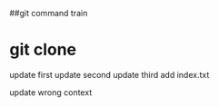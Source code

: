##git command train
# git clone 
update first
update second
update third
add index.txt

update wrong context
